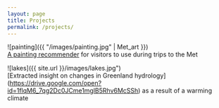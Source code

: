 ```yaml
---
layout: page
title: Projects
permalink: /projects/ 
---
```


![painting]({{ "/images/painting.jpg" | Met_art }})  
[A painting recommender](https://github.com/cchen181/painting_recommender_for_Met) for visitors to use during trips to the Met 
  
![lakes]({{ site.url }}/images/lakes.jpg")  
[Extracted insight on changes in Greenland hydrology] (https://drive.google.com/open?id=1flqM6_7qg2Dc0JCme1mglB5Rhv6McSSh) as a result of a warming climate
